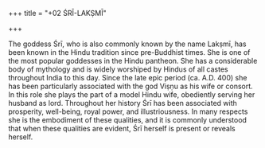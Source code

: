 +++
title = "+02 ŚRĪ-LAKṢMĪ"

+++





The goddess Śrī, who is also commonly known by the name Lakṣmī, has been known in the Hindu tradition since pre-Buddhist times. She is one of the most popular goddesses in the Hindu pantheon. She has a considerable body of mythology and is widely worshiped by Hindus of all castes throughout India to this day. Since the late epic period \(ca. A.D. 400\) she has been particularly associated with the god Viṣṇu as his wife or consort. In this role she plays the part of a model Hindu wife, obediently serving her husband as lord. Throughout her history Śrī has been associated with prosperity, well-being, royal power, and illustriousness. In many respects she is the embodiment of these qualities, and it is commonly understood that when these qualities are evident, Śrī herself is present or reveals herself.
